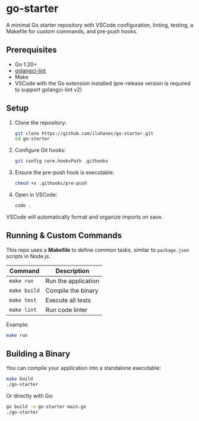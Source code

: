 # go-starter

A minimal Go starter repository with VSCode configuration, linting, testing, a Makefile for custom commands, and pre-push hooks.

## Prerequisites

- Go 1.20+
- [golangci-lint](https://golangci-lint.run)
- Make
- VSCode with the Go extension installed (pre-release version is required to support golangci-lint v2)

## Setup

1. Clone the repository:

   ```sh
   git clone https://github.com/iluhanec/go-starter.git
   cd go-starter
   ```

2. Configure Git hooks:

   ```sh
   git config core.hooksPath .githooks
   ```

3. Ensure the pre-push hook is executable:

   ```sh
   chmod +x .githooks/pre-push
   ```

4. Open in VSCode:
   ```sh
   code .
   ```

VSCode will automatically format and organize imports on save.

## Running & Custom Commands

This repo uses a **Makefile** to define common tasks, similar to `package.json` scripts in Node.js.

| Command      | Description         |
| ------------ | ------------------- |
| `make run`   | Run the application |
| `make build` | Compile the binary  |
| `make test`  | Execute all tests   |
| `make lint`  | Run code linter     |

Example:

```sh
make run
```

## Building a Binary

You can compile your application into a standalone executable:

```sh
make build
./go-starter
```

Or directly with Go:

```sh
go build -o go-starter main.go
./go-starter

```
